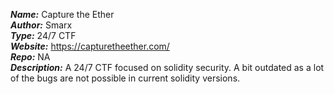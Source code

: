 ***Name:*** Capture the Ether \
***Author:*** Smarx \
***Type:*** 24/7 CTF \
***Website:*** https://capturetheether.com/ \
***Repo:*** NA \
***Description:*** A 24/7 CTF focused on solidity security. A bit outdated as a lot of the bugs are not possible in current solidity versions.
